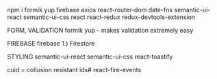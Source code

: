 npm i formik yup firebase axios react-router-dom date-fns semantic-ui-react semantic-ui-css react react-redux redux-devtools-extension

FORM, VALIDATION
formik
yup - makes validation extremely easy

FIREBASE
firebase
1.) Firestore

STYLING
semantic-ui-react 
semantic-ui-css
react-toastify

cuid = collusion resistant ids# react-fire-events
